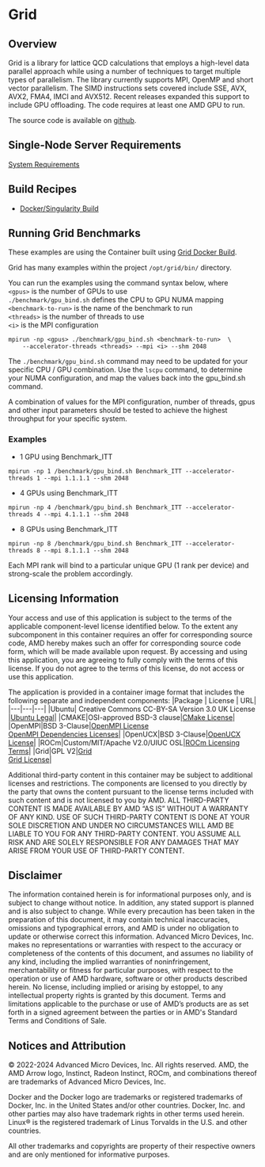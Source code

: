 # Grid

## Overview
Grid is a library for lattice QCD calculations that employs a high-level data parallel approach while using a number of techniques to target multiple types of parallelism. The library currently supports MPI, OpenMP and short vector parallelism. The SIMD instructions sets covered include SSE, AVX, AVX2, FMA4, IMCI and AVX512. Recent releases expanded this support to include GPU offloading. The code requires at least one AMD GPU to run. 

The source code is available on [github](https://github.com/paboyle/Grid). 

## Single-Node Server Requirements
[System Requirements](/README.md#single-node-server-requirements) 

## Build Recipes
- [Docker/Singularity Build](/grid/docker/)


## Running Grid Benchmarks
These examples are using the Container built using  [Grid Docker Build](/grid/docker/). 

Grid has many examples within the project `/opt/grid/bin/` directory. 

You can run the examples using the command syntax below, where   
`<gpus>` is the number of GPUs to use   
`./benchmark/gpu_bind.sh` defines the CPU to GPU NUMA mapping  
 `<benchmark-to-run>` is the name of the benchmark to run  
 `<threads>` is the number of threads to use  
  `<i>` is the MPI configuration   

```
mpirun -np <gpus> ./benchmark/gpu_bind.sh <benchmark-to-run>  \
    --accelerator-threads <threads> --mpi <i> --shm 2048
```
The  `./benchmark/gpu_bind.sh` command may need to be updated for your specific CPU / GPU combination.  Use the `lscpu` command, to determine your NUMA configuration, and map the values back into the gpu_bind.sh command.

A combination of values for the MPI configuration, number of threads, gpus and other input parameters should be tested to achieve the highest throughput for your specific system.

### Examples 

* 1 GPU using Benchmark_ITT  
```
mpirun -np 1 /benchmark/gpu_bind.sh Benchmark_ITT --accelerator-threads 1 --mpi 1.1.1.1 --shm 2048
```

* 4 GPUs using Benchmark_ITT  
```
mpirun -np 4 /benchmark/gpu_bind.sh Benchmark_ITT --accelerator-threads 4 --mpi 4.1.1.1 --shm 2048
```

* 8 GPUs using Benchmark_ITT  
```
mpirun -np 8 /benchmark/gpu_bind.sh Benchmark_ITT --accelerator-threads 8 --mpi 8.1.1.1 --shm 2048
```

Each MPI rank will bind to a particular unique GPU (1 rank per device) and strong-scale the problem accordingly. 


## Licensing Information
Your access and use of this application is subject to the terms of the applicable component-level license identified below. To the extent any subcomponent in this container requires an offer for corresponding source code, AMD hereby makes such an offer for corresponding source code form, which will be made available upon request. By accessing and using this application, you are agreeing to fully comply with the terms of this license. If you do not agree to the terms of this license, do not access or use this application.

The application is provided in a container image format that includes the following separate and independent components:
|Package | License | URL|
|---|---|---|
|Ubuntu| Creative Commons CC-BY-SA Version 3.0 UK License |[Ubuntu Legal](https://ubuntu.com/legal)|
|CMAKE|OSI-approved BSD-3 clause|[CMake License](https://cmake.org/licensing/)|
|OpenMPI|BSD 3-Clause|[OpenMPI License](https://www-lb.open-mpi.org/community/license.php)<br /> [OpenMPI Dependencies Licenses](https://docs.open-mpi.org/en/v5.0.x/license/index.html)|
|OpenUCX|BSD 3-Clause|[OpenUCX License](https://openucx.org/license/)|
|ROCm|Custom/MIT/Apache V2.0/UIUC OSL|[ROCm Licensing Terms](https://rocm.docs.amd.com/en/latest/release/licensing.html)|
|Grid|GPL V2|[Grid](https://github.com/paboyle/Grid)<br >[Grid License](https://github.com/paboyle/Grid/blob/develop/LICENSE)|


Additional third-party content in this container may be subject to additional licenses and restrictions. The components are licensed to you directly by the party that owns the content pursuant to the license terms included with such content and is not licensed to you by AMD. ALL THIRD-PARTY CONTENT IS MADE AVAILABLE BY AMD “AS IS” WITHOUT A WARRANTY OF ANY KIND. USE OF SUCH THIRD-PARTY CONTENT IS DONE AT YOUR SOLE DISCRETION AND UNDER NO CIRCUMSTANCES WILL AMD BE LIABLE TO YOU FOR ANY THIRD-PARTY CONTENT. YOU ASSUME ALL RISK AND ARE SOLELY RESPONSIBLE FOR ANY DAMAGES THAT MAY ARISE FROM YOUR USE OF THIRD-PARTY CONTENT.

## Disclaimer
The information contained herein is for informational purposes only, and is subject to change without notice. In addition, any stated support is planned and is also subject to change. While every precaution has been taken in the preparation of this document, it may contain technical inaccuracies, omissions and typographical errors, and AMD is under no obligation to update or otherwise correct this information. Advanced Micro Devices, Inc. makes no representations or warranties with respect to the accuracy or completeness of the contents of this document, and assumes no liability of any kind, including the implied warranties of noninfringement, merchantability or fitness for particular purposes, with respect to the operation or use of AMD hardware, software or other products described herein. No license, including implied or arising by estoppel, to any intellectual property rights is granted by this document. Terms and limitations applicable to the purchase or use of AMD’s products are as set forth in a signed agreement between the parties or in AMD's Standard Terms and Conditions of Sale.

## Notices and Attribution
© 2022-2024 Advanced Micro Devices, Inc. All rights reserved. AMD, the AMD Arrow logo, Instinct, Radeon Instinct, ROCm, and combinations thereof are trademarks of Advanced Micro Devices, Inc.

Docker and the Docker logo are trademarks or registered trademarks of Docker, Inc. in the United States and/or other countries. Docker, Inc. and other parties may also have trademark rights in other terms used herein. Linux® is the registered trademark of Linus Torvalds in the U.S. and other countries.

All other trademarks and copyrights are property of their respective owners and are only mentioned for informative purposes.
